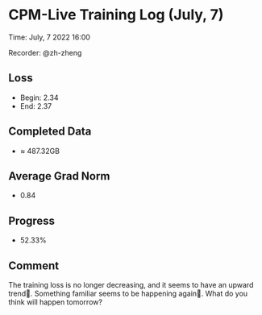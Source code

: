 
# CPM-Live Training Log (July, 7)

Time: July, 7 2022 16:00

Recorder: @zh-zheng

## Loss
- Begin: 2.34
- End: 2.37
	
## Completed Data
- $\approx$ 487.32GB

## Average Grad Norm
- 0.84

## Progress
- 52.33%

## Comment

The training loss is no longer decreasing, and it seems to have an upward trend🧐. 
Something familiar seems to be happening again🤔. What do you think will happen tomorrow?

